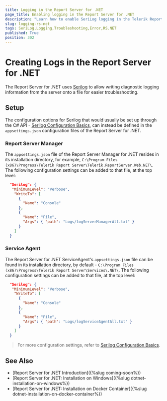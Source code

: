```yaml
---
title: Logging in the Report Server for .NET 
page_title: Enabling logging in the Report Server for .NET
description: "Learn how to enable SeriLog logging in the Telerik Report Server for .NET application and service."
slug: logging-rs-net
tags: SeriLog,Logging,Troubleshooting,Error,RS.NET
published: True
position: 302
---
```


# Creating Logs in the Report Server for .NET

The Report Server for .NET uses [Serilog](https://serilog.net/) to allow  writing diagnostic logging information from the server onto a file for easier troubleshooting.

## Setup

The configuration options for Serilog that would usually be set up through the C# API - [Serilog Configuration Basics](https://github.com/serilog/serilog/wiki/Configuration-Basics), can instead be
defined in the `appsettings.json` configuration files of the Report Server for .NET.

### Report Server Manager

The `appsettings.json` file of the Report Server Manager for .NET resides in its installation directory, for example, `C:\Program Files (x86)\Progress\Telerik Report Server\Telerik.ReportServer.Web.NET\`.
The following configuration settings can be added to that file, at the top level:

````JSON
  "Serilog": {
   "MinimumLevel": "Verbose",
    "WriteTo": [
      {
        "Name": "Console"
      },
	  {
        "Name": "File",
        "Args": { "path": "Logs/logServerManagerAll.txt" }
      }
    ]
  }
````

### Service Agent

The Report Server for .NET ServiceAgent's `appsettings.json` file can be found in its installation directory, by default - `C:\Program Files (x86)\Progress\Telerik Report Server\Services\.NET\`.
The following configuration settings can be added to that file, at the top level:

````JSON
  "Serilog": {
   "MinimumLevel": "Verbose",
    "WriteTo": [
      {
        "Name": "Console"
      },
	  {
        "Name": "File",
        "Args": { "path": "Logs/logServiceAgentAll.txt" }
      }
    ]
  }
````

> For more configuration settings, refer to [Serilog Configuration Basics](https://github.com/serilog/serilog/wiki/Configuration-Basics).

## See Also

* [Report Server for .NET Introduction]({%slug coming-soon%})
* [Report Server for .NET: Installation on Windows]({%slug dotnet-installation-on-windows%})
* [Report Server for .NET: Installation on Docker Container]({%slug dotnet-installation-on-docker-container%})
